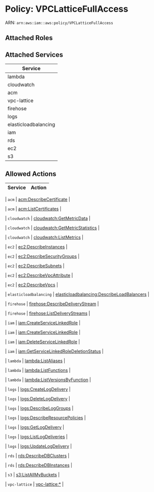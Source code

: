 # Policy: VPCLatticeFullAccess

ARN: `arn:aws:iam::aws:policy/VPCLatticeFullAccess`

## Attached Roles

## Attached Services

| Service |
|---------|
| lambda |
| cloudwatch |
| acm |
| vpc-lattice |
| firehose |
| logs |
| elasticloadbalancing |
| iam |
| rds |
| ec2 |
| s3 |

## Allowed Actions

| Service | Action |
|:-------:|--------|

| `acm` | [acm:DescribeCertificate](../actions.md#acm:describecertificate) |

| `acm` | [acm:ListCertificates](../actions.md#acm:listcertificates) |

| `cloudwatch` | [cloudwatch:GetMetricData](../actions.md#cloudwatch:getmetricdata) |

| `cloudwatch` | [cloudwatch:GetMetricStatistics](../actions.md#cloudwatch:getmetricstatistics) |

| `cloudwatch` | [cloudwatch:ListMetrics](../actions.md#cloudwatch:listmetrics) |

| `ec2` | [ec2:DescribeInstances](../actions.md#ec2:describeinstances) |

| `ec2` | [ec2:DescribeSecurityGroups](../actions.md#ec2:describesecuritygroups) |

| `ec2` | [ec2:DescribeSubnets](../actions.md#ec2:describesubnets) |

| `ec2` | [ec2:DescribeVpcAttribute](../actions.md#ec2:describevpcattribute) |

| `ec2` | [ec2:DescribeVpcs](../actions.md#ec2:describevpcs) |

| `elasticloadbalancing` | [elasticloadbalancing:DescribeLoadBalancers](../actions.md#elasticloadbalancing:describeloadbalancers) |

| `firehose` | [firehose:DescribeDeliveryStream](../actions.md#firehose:describedeliverystream) |

| `firehose` | [firehose:ListDeliveryStreams](../actions.md#firehose:listdeliverystreams) |

| `iam` | [iam:CreateServiceLinkedRole](../actions.md#iam:createservicelinkedrole) |

| `iam` | [iam:CreateServiceLinkedRole](../actions.md#iam:createservicelinkedrole) |

| `iam` | [iam:DeleteServiceLinkedRole](../actions.md#iam:deleteservicelinkedrole) |

| `iam` | [iam:GetServiceLinkedRoleDeletionStatus](../actions.md#iam:getservicelinkedroledeletionstatus) |

| `lambda` | [lambda:ListAliases](../actions.md#lambda:listaliases) |

| `lambda` | [lambda:ListFunctions](../actions.md#lambda:listfunctions) |

| `lambda` | [lambda:ListVersionsByFunction](../actions.md#lambda:listversionsbyfunction) |

| `logs` | [logs:CreateLogDelivery](../actions.md#logs:createlogdelivery) |

| `logs` | [logs:DeleteLogDelivery](../actions.md#logs:deletelogdelivery) |

| `logs` | [logs:DescribeLogGroups](../actions.md#logs:describeloggroups) |

| `logs` | [logs:DescribeResourcePolicies](../actions.md#logs:describeresourcepolicies) |

| `logs` | [logs:GetLogDelivery](../actions.md#logs:getlogdelivery) |

| `logs` | [logs:ListLogDeliveries](../actions.md#logs:listlogdeliveries) |

| `logs` | [logs:UpdateLogDelivery](../actions.md#logs:updatelogdelivery) |

| `rds` | [rds:DescribeDBClusters](../actions.md#rds:describedbclusters) |

| `rds` | [rds:DescribeDBInstances](../actions.md#rds:describedbinstances) |

| `s3` | [s3:ListAllMyBuckets](../actions.md#s3:listallmybuckets) |

| `vpc-lattice` | [vpc-lattice:*](../actions.md#vpc-lattice:all) |
